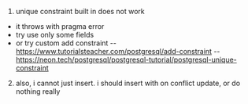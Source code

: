 
1. unique constraint built in does not work
- it throws with pragma error
- try use only some fields 
- or try custom add constraint 
-- https://www.tutorialsteacher.com/postgresql/add-constraint 
-- https://neon.tech/postgresql/postgresql-tutorial/postgresql-unique-constraint

2. also, i cannot just insert. i should insert with on conflict update, or do nothing really